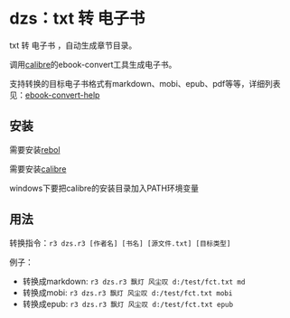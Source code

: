 # dzs：txt 转 电子书

txt 转 电子书 ，自动生成章节目录。

调用[calibre](http://www.calibre-ebook.com/)的ebook-convert工具生成电子书。

支持转换的目标电子书格式有markdown、mobi、epub、pdf等等，详细列表见：[ebook-convert-help](http://manual.calibre-ebook.com/cli/ebook-convert.html#ebook-convert)

## 安装

需要安装[rebol](http://www.rebol.com/r3/downloads.html)

需要安装[calibre](http://www.calibre-ebook.com/)

windows下要把calibre的安装目录加入PATH环境变量

## 用法

转换指令：``r3 dzs.r3 [作者名] [书名] [源文件.txt] [目标类型]``

例子：
- 转换成markdown: ``r3 dzs.r3 飘灯 风尘叹 d:/test/fct.txt md``
- 转换成mobi: ``r3 dzs.r3 飘灯 风尘叹 d:/test/fct.txt mobi``
- 转换成epub: ``r3 dzs.r3 飘灯 风尘叹 d:/test/fct.txt epub``
